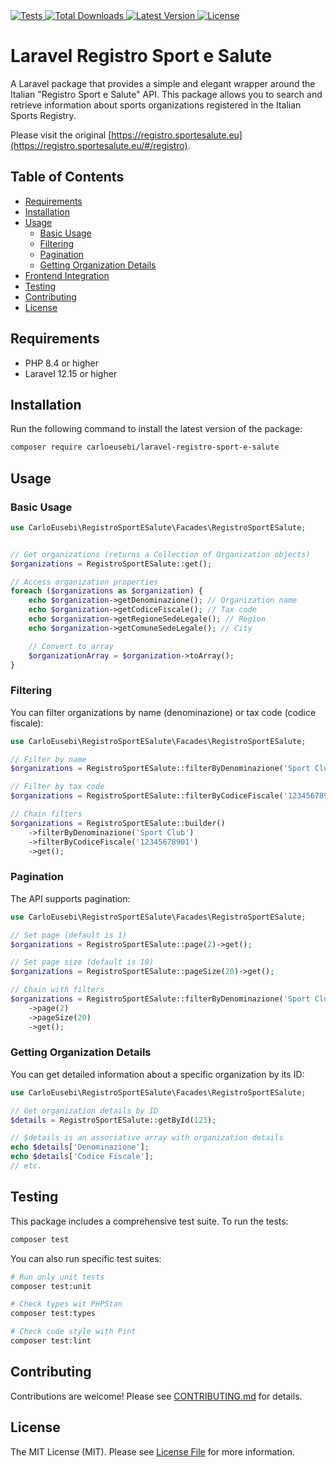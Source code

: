 <a href="https://github.com/carloeusebi/laravel-registro-sport-e-salute/actions" target="_blank">
    <img alt="Tests" src="https://github.com/carloeusebi/laravel-registro-sport-e-salute/actions/workflows/tests.yml/badge.svg">
</a>
<a href="https://packagist.org/packages/carloeusebi/laravel-registro-sport-e-salute" target="_blank">
    <img alt="Total Downloads" src="https://img.shields.io/packagist/dt/carloeusebi/laravel-registro-sport-e-salute">
</a>
<a href="https://packagist.org/packages/carloeusebi/laravel-registro-sport-e-salute" target="_blank">
    <img alt="Latest Version" src="https://img.shields.io/packagist/v/carloeusebi/laravel-registro-sport-e-salute">
</a>
<a href="https://packagist.org/packages/carloeusebi/laravel-registro-sport-e-salute" target="_blank">
    <img alt="License" src="https://img.shields.io/packagist/l/carloeusebi/laravel-registro-sport-e-salute">
</a>

# Laravel Registro Sport e Salute

A Laravel package that provides a simple and elegant wrapper around the Italian "Registro Sport e Salute" API. This
package allows you to search and retrieve information about sports organizations registered in the Italian Sports
Registry.

Please visit the original [https://registro.sportesalute.eu](https://registro.sportesalute.eu/#/registro).

## Table of Contents

- [Requirements](#requirements)
- [Installation](#installation)
- [Usage](#usage)
    - [Basic Usage](#basic-usage)
    - [Filtering](#filtering)
    - [Pagination](#pagination)
    - [Getting Organization Details](#getting-organization-details)
- [Frontend Integration](#frontend-integration)
- [Testing](#testing)
- [Contributing](#contributing)
- [License](#license)

## Requirements

- PHP 8.4 or higher
- Laravel 12.15 or higher

## Installation

Run the following command to install the latest version of the package:

```bash
composer require carloeusebi/laravel-registro-sport-e-salute
```

## Usage

### Basic Usage

```php
use CarloEusebi\RegistroSportESalute\Facades\RegistroSportESalute;


// Get organizations (returns a Collection of Organization objects)
$organizations = RegistroSportESalute::get();

// Access organization properties
foreach ($organizations as $organization) {
    echo $organization->getDenominazione(); // Organization name
    echo $organization->getCodiceFiscale(); // Tax code
    echo $organization->getRegioneSedeLegale(); // Region
    echo $organization->getComuneSedeLegale(); // City

    // Convert to array
    $organizationArray = $organization->toArray();
}
```

### Filtering

You can filter organizations by name (denominazione) or tax code (codice fiscale):

```php
use CarloEusebi\RegistroSportESalute\Facades\RegistroSportESalute;

// Filter by name
$organizations = RegistroSportESalute::filterByDenominazione('Sport Club')->get();

// Filter by tax code
$organizations = RegistroSportESalute::filterByCodiceFiscale('12345678901')->get();

// Chain filters
$organizations = RegistroSportESalute::builder()
    ->filterByDenominazione('Sport Club')
    ->filterByCodiceFiscale('12345678901')
    ->get();
```

### Pagination

The API supports pagination:

```php
use CarloEusebi\RegistroSportESalute\Facades\RegistroSportESalute;

// Set page (default is 1)
$organizations = RegistroSportESalute::page(2)->get();

// Set page size (default is 10)
$organizations = RegistroSportESalute::pageSize(20)->get();

// Chain with filters
$organizations = RegistroSportESalute::filterByDenominazione('Sport Club')
    ->page(2)
    ->pageSize(20)
    ->get();
```

### Getting Organization Details

You can get detailed information about a specific organization by its ID:

```php
use CarloEusebi\RegistroSportESalute\Facades\RegistroSportESalute;

// Get organization details by ID
$details = RegistroSportESalute::getById(123);

// $details is an associative array with organization details
echo $details['Denominazione'];
echo $details['Codice Fiscale'];
// etc.
```

## Testing

This package includes a comprehensive test suite. To run the tests:

```bash
composer test
```

You can also run specific test suites:

```bash
# Run only unit tests
composer test:unit

# Check types wit PHPStan
composer test:types

# Check code style with Pint
composer test:lint
```

## Contributing

Contributions are welcome! Please see [CONTRIBUTING.md](CONTRIBUTING.md) for details.

## License

The MIT License (MIT). Please see [License File](LICENSE.md) for more information.
